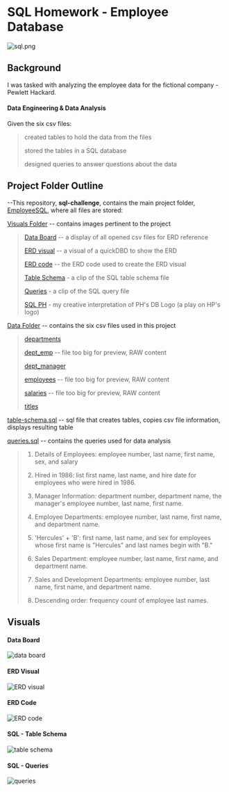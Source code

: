 # SQL Homework - Employee Database

![sql.png](EmployeeSQL/visuals/sql_hp.PNG)
 
## Background

I was tasked with analyzing the employee data for the fictional company - Pewlett Hackard. 

#### Data Engineering & Data Analysis
Given the six csv files:
> created tables to hold the data from the files <p>
> stored the tables in a SQL database <p>
> designed queries to answer questions about the data <p> <p>

## Project Folder Outline

--This repository, __sql-challenge__, contains the main project folder, [EmployeeSQL](EmployeeSQL), where all files are stored: <p> <p>
 
[Visuals Folder](EmployeeSQL/visuals) -- contains images pertinent to the project <p>

> [Data Board](EmployeeSQL/visuals/data-board.PNG) -- a display of all opened csv files for ERD reference <p>
> [ERD visual](EmployeeSQL/visuals/erd-visual.PNG) -- a visual of a quickDBD to show the ERD  <p>
> [ERD code](EmployeeSQL/visuals/erd-code.txt) -- the ERD code used to create the ERD visual <p>
> [Table Schema](EmployeeSQL/visuals/table-schema.PNG) - a clip of the SQL table schema file <p>
> [Queries](EmployeeSQL/visuals/queries.PNG) - a clip of the SQL query file <p>
> [SQL PH](EmployeeSQL/visuals/sql_hp.PNG) - my creative interpretation of PH's DB Logo (a play on HP's logo) <p>

[Data Folder](EmployeeSQL/data) --  contains the six csv files used in this project <p>
 
> [departments](EmployeeSQL/data/departments.csv) <p>
> [dept_emp](https://raw.githubusercontent.com/chelseasenter/sql-challenge/main/EmployeeSQL/data/dept_emp.csv)  -- file too big for preview, RAW content<p>
> [dept_manager](EmployeeSQL/data/dept_manager.csv) <p>
> [employees](https://raw.githubusercontent.com/chelseasenter/sql-challenge/main/EmployeeSQL/data/employees.csv) -- file too big for preview, RAW content <p>
> [salaries](https://raw.githubusercontent.com/chelseasenter/sql-challenge/main/EmployeeSQL/data/salaries.csv) -- file too big for preview, RAW content <p>
> [titles](EmployeeSQL/data/titles.csv) <p>

[table-schema.sql](EmployeeSQL/table_schema.sql) -- sql file that creates tables, copies csv file information, displays resulting table <p>

[queries.sql](EmployeeSQL/queries.sql) -- contains the queries used for data analysis <p>
> 1. Details of Employees: employee number, last name, first name, sex, and salary <p>
> 2. Hired in 1986: list first name, last name, and hire date for employees who were hired in 1986. <p>
> 3. Manager Information: department number, department name, the manager's employee number, last name, first name. <p>
> 4. Employee Departments: employee number, last name, first name, and department name. <p>
> 5. 'Hercules' + 'B': first name, last name, and sex for employees whose first name is "Hercules" and last names begin with "B." <p>
> 6. Sales Department: employee number, last name, first name, and department name. <p>
> 7. Sales and Development Departments: employee number, last name, first name, and department name. <p>
> 8. Descending order: frequency count of employee last names. <p> <p>

## Visuals

#### Data Board
![data board](EmployeeSQL/visuals/data-board.PNG) <p>
#### ERD Visual
![ERD visual](EmployeeSQL/visuals/erd-visual.PNG) <p>
#### ERD Code
![ERD code](EmployeeSQL/visuals/erd-code.PNG) <p>
#### SQL - Table Schema
![table schema](EmployeeSQL/visuals/table-schema.PNG) <p>
#### SQL - Queries 
![queries](EmployeeSQL/visuals/queries.PNG) <p>

